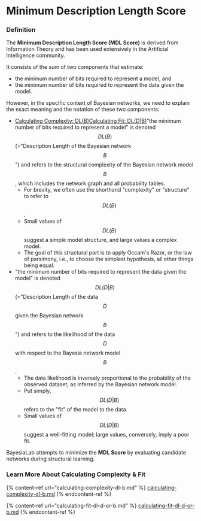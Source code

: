 # Minimum Description Length Score

### Definition

The **Minimum Description Length Score (MDL Score)** is derived from Information Theory and has been used extensively in the Artificial Intelligence community.

It consists of the sum of two components that estimate:

* the minimum number of bits required to represent a model, and
* the minimum number of bits required to represent the data given the model.

However, in the specific context of Bayesian networks, we need to explain the exact meaning and the notation of these two components:

* [Calculating Complexity: DL(B)](https://app.gitbook.com/o/uy8P9JV2yeAS4i1oOPyD/s/1hKcv7xZwkBBwCca680v/\~/changes/344/bayesialab/key-concepts/minimum-description-length-score/calculating-complexity-dl-b)[Calculating Fit: DL(D|B)](https://app.gitbook.com/o/uy8P9JV2yeAS4i1oOPyD/s/1hKcv7xZwkBBwCca680v/\~/changes/344/bayesialab/key-concepts/minimum-description-length-score/calculating-fit-dl-d-or-b)"the minimum number of bits required to represent a model" is denoted $$DL\left( {B} \right)$$  (="Description Length of the Bayesian network $$B$$") and refers to the structural complexity of the Bayesian network model $$B$$, which includes the network graph and all probability tables.
  * For brevity, we often use the shorthand "complexity" or "structure" to refer to $$DL\left( {B} \right)$$.
  * Small values of $$DL\left( {B} \right)$$ suggest a simple model structure, and large values a complex model.
  * The goal of this structural part is to apply Occam's Razor, or the law of parsimony, i.e., to choose the simplest hypothesis, all other things being equal.
* "the minimum number of bits required to represent the data given the model" is denoted $$DL\left( {D|B} \right)$$ (="Description Length of the data $$D$$ given the Bayesian network $$B$$") and refers to the likelihood of the data $$D$$ with respect to the Bayesia network model $$B$$.
  * The data likelihood is inversely proportional to the probability of the observed dataset, as inferred by the Bayesian network model.
  * Put simply,$$DL\left( {D|B} \right)$$ refers to the "fit" of the model to the data.
  * Small values of$$DL\left( {D|B} \right)$$ suggest a well-fitting model; large values, conversely, imply a poor fit.

BayesiaLab attempts to minimize the **MDL Score** by evaluating candidate networks during structural learning.

### Learn More About Calculating Complexity & Fit

{% content-ref url="calculating-complexity-dl-b.md" %}
[calculating-complexity-dl-b.md](calculating-complexity-dl-b.md)
{% endcontent-ref %}

{% content-ref url="calculating-fit-dl-d-or-b.md" %}
[calculating-fit-dl-d-or-b.md](calculating-fit-dl-d-or-b.md)
{% endcontent-ref %}
